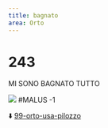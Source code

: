 ```yaml
---
title: bagnato
area: Orto
---
```

# 243
MI SONO BAGNATO TUTTO

![](../_assets/special/Splash.png)
#MALUS -1

⬇️ [99-orto-usa-pilozzo](99-orto-usa-pilozzo.md)

